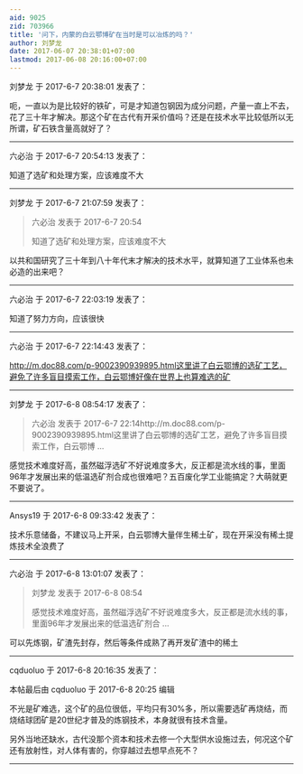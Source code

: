 ```yaml
---
aid: 9025
zid: 703966
title: '问下，内蒙的白云鄂博矿在当时是可以冶炼的吗？'
author: 刘梦龙
date: 2017-06-07 20:38:01+07:00
lastmod: 2017-06-08 20:16:00+07:00
---
```


刘梦龙 于 2017-6-7 20:38:01 发表了：

呃，一直以为是比较好的铁矿，可是才知道包钢因为成分问题，产量一直上不去，花了三十年才解决。那这个矿在古代有开采价值吗？还是在技术水平比较低所以无所谓，矿石铁含量高就好了？

---------

六必治 于 2017-6-7 20:54:13 发表了：

知道了选矿和处理方案，应该难度不大

---------

刘梦龙 于 2017-6-7 21:07:59 发表了：

> 六必治 发表于 2017-6-7 20:54
> 
> 知道了选矿和处理方案，应该难度不大



以共和国研究了三十年到八十年代末才解决的技术水平，就算知道了工业体系也未必造的出来吧？

---------

六必治 于 2017-6-7 22:03:19 发表了：

知道了努力方向，应该很快

---------

六必治 于 2017-6-7 22:14:43 发表了：

http://m.doc88.com/p-9002390939895.html这里讲了白云鄂博的选矿工艺，避免了许多盲目摸索工作，白云鄂博好像在世界上也算难选的矿

---------

刘梦龙 于 2017-6-8 08:54:17 发表了：

> 六必治 发表于 2017-6-7 22:14http://m.doc88.com/p-9002390939895.html这里讲了白云鄂博的选矿工艺，避免了许多盲目摸索工作，白云鄂博 ...



感觉技术难度好高，虽然磁浮选矿不好说难度多大，反正都是流水线的事，里面96年才发展出来的低温选矿剂合成也很难吧？五百废化学工业能搞定？大萌就更不要说了。

---------

Ansys19 于 2017-6-8 09:33:42 发表了：

技术乐意储备，不建议马上开采，白云鄂博大量伴生稀土矿，现在开采没有稀土提炼技术全浪费了

---------

六必治 于 2017-6-8 13:01:07 发表了：

> 刘梦龙 发表于 2017-6-8 08:54
> 
> 感觉技术难度好高，虽然磁浮选矿不好说难度多大，反正都是流水线的事，里面96年才发展出来的低温选矿剂合 ...



可以先炼钢，矿渣先封存，然后等条件成熟了再开发矿渣中的稀土

---------

cqduoluo 于 2017-6-8 20:16:35 发表了：

本帖最后由 cqduoluo 于 2017-6-8 20:25 编辑 

不光是矿难选，这个矿的品位很低，平均只有30%多，所以需要选矿再烧结，而烧结球团矿是20世纪才普及的炼钢技术，本身就很有技术含量。

另外当地还缺水，古代没那个资本和技术去修一个大型供水设施过去，何况这个矿还有放射性，对人体有害的，你穿越过去想早点死不？

---------

